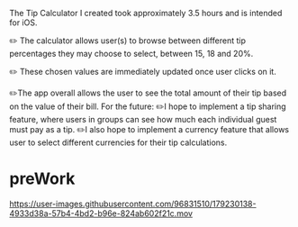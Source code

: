 



The Tip Calculator I created took approximately 3.5 hours and is intended for iOS.

✏️ The calculator allows user(s) to browse between different tip percentages they may choose to select, between 15, 18 and 20%.

✏️ These chosen values are immediately updated once user clicks on it.

✏️The app overall allows the user to see the total amount of their tip based on the value of their bill.
For the future:
✏️I hope to implement a tip sharing feature, where users in groups can see how much each individual guest must pay as a tip.
✏️I also hope to implement a currency feature that allows user to select different currencies for their tip calculations.



# preWork


https://user-images.githubusercontent.com/96831510/179230138-4933d38a-57b4-4bd2-b96e-824ab602f21c.mov

